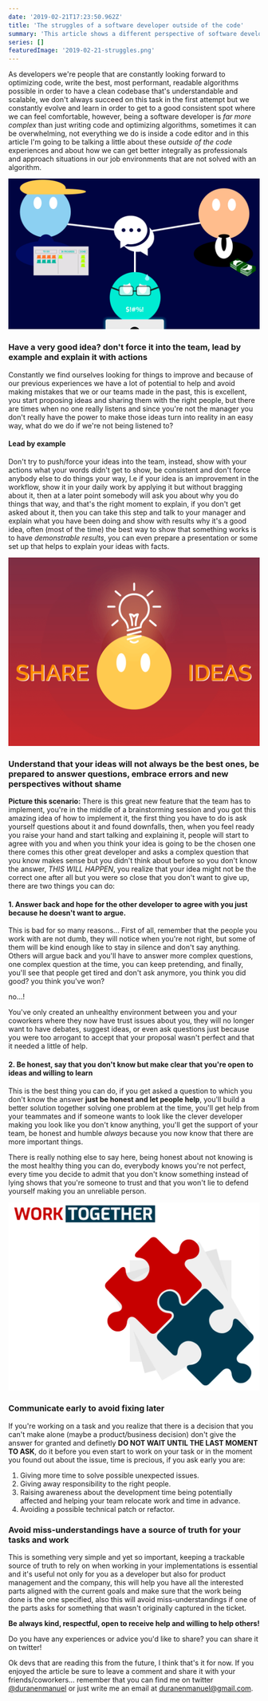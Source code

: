 ```yaml
---
date: '2019-02-21T17:23:50.962Z'
title: 'The struggles of a software developer outside of the code'
summary: 'This article shows a different perspective of software developers by showing the challenges that they/we face outside of the code editor.'
series: []
featuredImage: '2019-02-21-struggles.png'
---
```


As developers we're people that are constantly looking forward to optimizing code, write the best, most performant, readable algorithms possible in order to have a clean codebase that's understandable and scalable, we don't always succeed on this task in the first attempt but we constantly evolve and learn in order to get to a good consistent spot where we can feel comfortable, however, being a software developer is _far more complex_ than just writing code and optimizing algorithms, sometimes it can be overwhelming, not everything we do is inside a code editor and in this article I'm going to be talking a little about these _outside of the code_ experiences and about how we can get better integrally as professionals and approach situations in our job environments that are not solved with an algorithm.

![](../images/2019-02-21-struggles.png)

### Have a very good idea? don't force it into the team, lead by example and explain it with actions

Constantly we find ourselves looking for things to improve and because of our previous experiences we have a lot of potential to help and avoid making mistakes that we or our teams made in the past, this is excellent, you start proposing ideas and sharing them with the right people, but there are times when no one really listens and since you're not the manager you don't really have the power to make those ideas turn into reality in an easy way, what do we do if we're not being listened to?

#### Lead by example

Don't try to push/force your ideas into the team, instead, show with your actions what your words didn't get to show, be consistent and don't force anybody else to do things your way, I.e if your idea is an improvement in the workflow, show it in your daily work by applying it but without bragging about it, then at a later point somebody will ask you about why you do things that way, and that's the right moment to explain, if you don't get asked about it, then you can take this step and talk to your manager and explain what you have been doing and show with results why it's a good idea, often (most of the time) the best way to show that something works is to have _demonstrable results_, you can even prepare a presentation or some set up that helps to explain your ideas with facts.

![](../images/2019-02-21-share-ideas.png)

### Understand that your ideas will not always be the best ones, be prepared to answer questions, embrace errors and new perspectives without shame

**Picture this scenario:**
There is this great new feature that the team has to implement, you're in the middle of a brainstorming session and you got this amazing idea of how to implement it,
the first thing you have to do is ask yourself questions about it and found downfalls, then, when you feel ready you raise your hand and start talking and explaining it, people will start to agree with you and when you think your idea is going to be the chosen one there comes this other great developer and asks a complex question that you know makes sense but you didn't think about before so you don't know the answer, _THIS WILL HAPPEN_, you realize that your idea might not be the correct one after all but you were so close that you don't want to give up, there are two things you can do:

#### 1. Answer back and hope for the other developer to agree with you just because he doesn't want to argue.

This is bad for so many reasons... First of all, remember that the people you work with are not dumb, they will notice when you're not right, but some of them will be kind enough like to stay in silence and don't say anything. Others will argue back and you'll have to answer more complex questions, one complex question at the time, you can keep pretending, and finally, you'll see that people get tired and don't ask anymore, you think you did good? you think you've won?

no...!

You've only created an unhealthy environment between you and your coworkers where they now have trust issues about you, they will no longer want to have debates, suggest ideas, or even ask questions just because you were too arrogant to accept that your proposal wasn't perfect and that it needed a little of help.

#### 2. Be honest, say that you don't know but make clear that you're open to ideas and willing to learn

This is the best thing you can do, if you get asked a question to which you don't know the answer **just be honest and let people help**, you'll build a better solution together solving one problem at the time, you'll get help from your teammates and if someone wants to look like the clever developer making you look like you don't know anything, you'll get the support of your team, be honest and humble _always_ because you now know that there are more important things.

There is really nothing else to say here, being honest about not knowing is the most healthy thing you can do, everybody knows you're not perfect, every time you decide to admit that you don't know something instead of lying shows that you're someone to trust and that you won't lie to defend yourself making you an unreliable person.

![](../images/2019-02-21-work-together.png)

### Communicate early to avoid fixing later

If you're working on a task and you realize that there is a decision that you can't make alone (maybe a product/business decision) don't give the answer for granted and definetly **DO NOT WAIT UNTIL THE LAST MOMENT TO ASK**, do it before you even start to work on your task or in the moment you found out about the issue, time is precious, if you ask early you are:

1. Giving more time to solve possible unexpected issues.
2. Giving away responsibility to the right people.
3. Raising awareness about the development time being potentially affected and helping your team relocate work and time in advance.
4. Avoiding a possible technical patch or refactor.

### Avoid miss-understandings have a source of truth for your tasks and work

This is something very simple and yet so important, keeping a trackable source of truth to rely on when working in your implementations is essential and it's useful not only for you as a developer but also for product management and the company, this will help you have all the interested parts aligned with the current goals and make sure that the work being done is the one specified, also this will avoid miss-understandings if one of the parts asks for something that wasn't originally captured in the ticket.

**Be always kind, respectful, open to receive help and willing to help others!**

Do you have any experiences or advice you'd like to share? you can share it on twitter!

Ok devs that are reading this from the future, I think that's it for now. If you enjoyed the article be sure to leave a comment and share it with your friends/coworkers... remember that you can find me on twitter [@duranenmanuel](https://twitter.com/duranenmanuel) or just write me an email at <duranenmanuel@gmail.com>.

